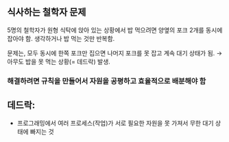 ## 식사하는 철학자 문제 

5명의 철학자가 원형 식탁에 앉아 있는 상황에서 밥 먹으려면 양옆의 포크 2개를 동시에 잡아야 함.
생각하거나 밥 먹는 것만 반복함.

문제는, 모두 동시에 한쪽 포크만 집으면 나머지 포크를 못 잡고 계속 대기 상태가 됨.
→ 아무도 밥을 못 먹는 상황(= 데드락) 발생.

### 해결하려면 규칙을 만들어서 자원을 공평하고 효율적으로 배분해야 함

## 데드락: 
- 프로그래밍에서 여러 프로세스(작업)가 서로 필요한 자원을 못 가져서 무한 대기 상태에 빠지는 것

